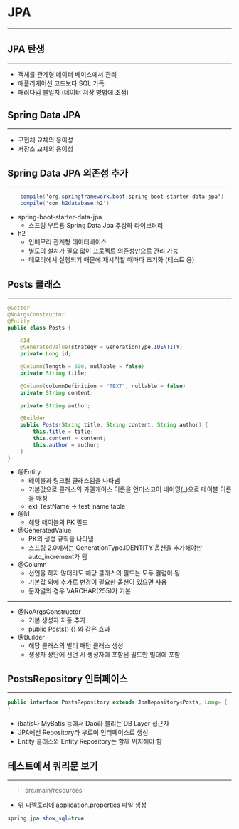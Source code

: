 # JPA
---

## JPA 탄생
---

- 객체를 관계형 데이터 베이스에서 관리
- 애플리케이션 코드보다 SQL 가득
- 패러다임 불일치 (데이터 저장 방법에 초점)

## Spring Data JPA
---

- 구현체 교체의 용이성
- 저장소 교체의 용이성

## Spring Data JPA 의존성 추가
---

```java
    compile('org.springframework.boot:spring-boot-starter-data-jpa')
    compile('com.h2database:h2')
```

- spring-boot-starter-data-jpa
    - 스프링 부트용 Spring Data Jpa 추상화 라이브러리
- h2
    - 인메모리 관계형 데이터베이스
    - 별도의 설치가 필요 없이 프로젝트 의존성만으로 관리 가능
    - 메모리에서 실행되기 때문에 재시작할 때마다 초기화 (테스트 용)

## Posts 클래스
---

```java
@Getter
@NoArgsConstructor
@Entity
public class Posts {

    @Id
    @GeneratedValue(strategy = GenerationType.IDENTITY)
    private Long id;

    @Column(length = 500, nullable = false)
    private String title;

    @Column(columnDefinition = "TEXT", nullable = false)
    private String content;

    private String author;

    @Builder
    public Posts(String title, String content, String author) {
        this.title = title;
        this.content = content;
        this.author = author;
    }
}
```

- @Entity
    - 테이블과 링크될 클래스임을 나타냄
    - 기본값으로 클래스의 카멜케이스 이름을 언더스코어 네이밍(_)으로 테이블 이름을 매칭
    - ex) TestName -> test_name table
- @Id
    - 해당 테이블의 PK 필드
- @GeneratedValue
    - PK의 생성 규칙을 나타냄
    - 스프링 2.0에서는 GenerationType.IDENTITY 옵션을 추가해야만 auto_increment가 됨
- @Column
    - 선언을 하지 않더라도 해당 클래스의 필드는 모두 컬럼이 됨
    - 기본값 외에 추가로 변경이 필요한 옵션이 있으면 사용
    - 문자열의 경우 VARCHAR(255)가 기본
    
---

- @NoArgsConstructor
    - 기본 생성자 자동 추가
    - public Posts() {} 와 같은 효과
- @Builder
    - 해당 클래스의 빌더 패턴 클래스 생성
    - 생성자 상단에 선언 시 생성자에 포함된 필드만 빌더에 포함

## PostsRepository 인터페이스
---

```java
public interface PostsRepository extends JpaRepository<Posts, Long> {
}
```

- ibatis나 MyBatis 등에서 Dao라 불리는 DB Layer 접근자
- JPA에선 Repository라 부르며 인터페이스로 생성
- Entity 클래스와 Entity Repository는 함께 위치해야 함

## 테스트에서 쿼리문 보기
---

> src/main/resources

- 위 디렉토리에 application.properties 파일 생성

```java
spring.jpa.show_sql=true
```